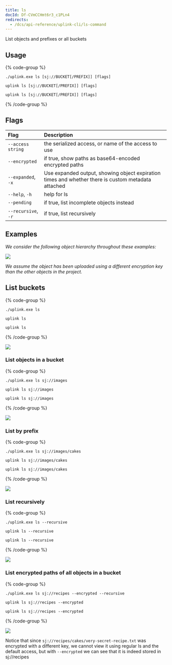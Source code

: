 ```yaml
---
title: ls
docId: Df-CVmCCHmt6r3_c1PLn4
redirects:
  - /dcs/api-reference/uplink-cli/ls-command
---
```


&#x20;List objects and prefixes or all buckets

## Usage

{% code-group %}

```windows
./uplink.exe ls [sj://BUCKET[/PREFIX]] [flags]
```

```linux
uplink ls [sj://BUCKET[/PREFIX]] [flags]
```

```macos
uplink ls [sj://BUCKET[/PREFIX]] [flags]
```

{% /code-group %}

## Flags

| Flag                | Description                                                                                        |
| :------------------ | :------------------------------------------------------------------------------------------------- |
| `--access string`   | the serialized access, or name of the access to use                                                |
| `--encrypted`       | if true, show paths as base64-encoded encrypted paths                                              |
| `--expanded`, `-x`  | Use expanded output, showing object expiration times and whether there is custom metadata attached |
| `--help`, `-h`      | help for ls                                                                                        |
| `--pending`         | if true, list incomplete objects instead                                                           |
| `--recursive`, `-r` | if true, list recursively                                                                          |

## Examples

_We consider the following object hierarchy throughout these examples:_

![](https://archbee-image-uploads.s3.amazonaws.com/kv3plx2xmXcUGcVl4Lttj/cvEUiGkZBSQPWr_GwlRLL_ls-example-hierarchy2.png)

_We assume the object has been uploaded using a different encryption key than the other objects in the project._

## List buckets

{% code-group %}

```windows
./uplink.exe ls
```

```linux
uplink ls
```

```macos
uplink ls
```

{% /code-group %}

![](https://archbee-image-uploads.s3.amazonaws.com/kv3plx2xmXcUGcVl4Lttj/37CrYbSUci3Pdlh1QcuwW_ls-project.png)

### List objects in a bucket

{% code-group %}

```windows
./uplink.exe ls sj://images
```

```linux
uplink ls sj://images
```

```macos
uplink ls sj://images
```

{% /code-group %}

![](https://archbee-image-uploads.s3.amazonaws.com/kv3plx2xmXcUGcVl4Lttj/yqXPSB-VzWVfHnSdD0i3A_ls-bucket.png)

### List by prefix

{% code-group %}

```windows
./uplink.exe ls sj://images/cakes
```

```linux
uplink ls sj://images/cakes
```

```macos
uplink ls sj://images/cakes
```

{% /code-group %}

![](https://archbee-image-uploads.s3.amazonaws.com/kv3plx2xmXcUGcVl4Lttj/jC9kW-YXQ7fi3xje1o5Vs_ls-prefix.png)

### List recursively

{% code-group %}

```windows
./uplink.exe ls --recursive
```

```linux
uplink ls --recursive
```

```macos
uplink ls --recursive
```

{% /code-group %}

![](https://archbee-image-uploads.s3.amazonaws.com/kv3plx2xmXcUGcVl4Lttj/EbQXgIH4f3qxT1oP7K9kk_ls-example-hierarchy3.png)

### List encrypted paths of all objects in a bucket

{% code-group %}

```windows
./uplink.exe ls sj://recipes --encrypted --recursive
```

```linux
uplink ls sj://recipes --encrypted
```

```macos
uplink ls sj://recipes --encrypted
```

{% /code-group %}

![](https://archbee-image-uploads.s3.amazonaws.com/kv3plx2xmXcUGcVl4Lttj/CBy2GPMCGBtZtHw7V7PVm_ls-encrypted.png)

Notice that since `sj://recipes/cakes/very-secret-recipe.txt` was encrypted with a different key, we cannot view it using regular ls and the default access, but with `--encrypted` we can see that it is indeed stored in sj://recipes
